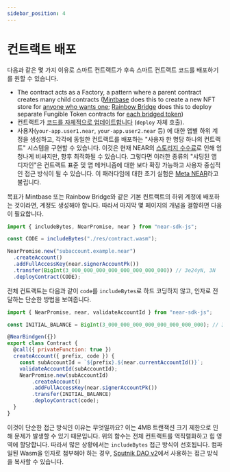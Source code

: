 ```yaml
---
sidebar_position: 4
---
```


# 컨트랙트 배포

다음과 같은 몇 가지 이유로 스마트 컨트랙트가 후속 스마트 컨트랙트 코드를 배포하기를 원할 수 있습니다.

- The contract acts as a Factory, a pattern where a parent contract creates many child contracts ([Mintbase](https://www.mintbase.xyz/) does this to create a new NFT store for [anyone who wants one](https://docs.mintbase.xyz/creating/store/deploy-fee); [Rainbow Bridge](https://near.org/bridge/) does this to deploy separate Fungible Token contracts for [each bridged token](https://github.com/aurora-is-near/rainbow-token-connector/blob/ce7640da144f000e0a93b6d9373bbc2514e37f3b/bridge-token-factory/src/lib.rs#L311-L341))
- 컨트랙트가 [코드를 자체적으로 업데이트합니다](../../../2.develop/upgrade.md#programmatic-update) (`deploy` 자체 호출).
- 사용자(`your-app.user1.near`, `your-app.user2.near` 등) 에 대한 앱별 하위 계정을 생성하고, 각각에 동일한 컨트랙트를 배포하는 "사용자 한 명당 하나의 컨트랙트" 시스템을 구현할 수 있습니다. 이것은 현재 NEAR의 [스토리지 수수료](https://docs.near.org/concepts/storage/storage-staking)로 인해 엄청나게 비싸지만, 향후 최적화될 수 있습니다. 그렇다면 이러한 종류의 "샤딩된 앱 디자인"은 컨트랙트 표준 및 앱 메커니즘에 대한 보다 확장 가능하고 사용자 중심적인 접근 방식이 될 수 있습니다. 이 패러다임에 대한 초기 실험은 [Meta NEAR](https://github.com/metanear)라고 불립니다.

목표가 Mintbase 또는 Rainbow Bridge와 같은 기본 컨트랙트의 하위 계정에 배포하는 것이라면, 계정도 생성해야 합니다. 따라서 마지막 몇 페이지의 개념을 결합하면 다음이 필요합니다.

```js
import { includeBytes, NearPromise, near } from "near-sdk-js";

const CODE = includeBytes("./res/contract.wasm");

NearPromise.new("subaccount.example.near")
  .createAccount()
  .addFullAccessKey(near.signerAccountPk())
  .transfer(BigInt(3_000_000_000_000_000_000_000_000)) // 3e24yN, 3N
  .deployContract(CODE);
```

전체 컨트랙트는 다음과 같이 `code`를 `includeBytes`로 하드 코딩하지 않고, 인자로 전달하는 단순한 방법을 보여줍니다.

```js
import { NearPromise, near, validateAccountId } from "near-sdk-js";

const INITIAL_BALANCE = BigInt(3_000_000_000_000_000_000_000_000); // 3e24yN, 3N

@NearBindgen({})
export class Contract {
  @call({ privateFunction: true })
  createAccount({ prefix, code }) {
    const subAccountId = `${prefix}.${near.currentAccountId()}`;
    validateAccountId(subAccountId);
    NearPromise.new(subAccountId)
        .createAccount()
        .addFullAccessKey(near.signerAccountPk())
        .transfer(INITIAL_BALANCE)
        .deployContract(code);
  }
}
```

이것이 단순한 접근 방식인 이유는 무엇일까요? 이는 4MB 트랜잭션 크기 제한으로 인해 문제가 발생할 수 있기 때문입니다. 위의 함수는 전체 컨트랙트를 역직렬화하고 힙 영역에 할당합니다. 따라서 많은 상황에서는 `includeBytes` 접근 방식이 선호됩니다. 컴파일된 Wasm을 인자로 첨부해야 하는 경우, [Sputnik DAO v2](https://github.com/near-daos/sputnik-dao-contract/blob/a8fc9a8c1cbde37610e56e1efda8e5971e79b845/sputnikdao2/src/types.rs#L74-L142)에서 사용하는 접근 방식을 복사할 수 있습니다.
